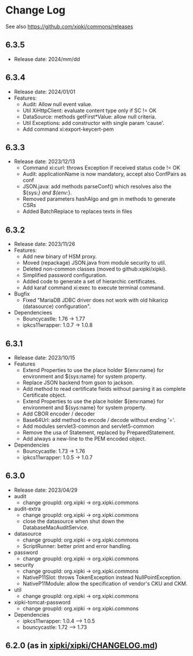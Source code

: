 # Change Log

See also <https://github.com/xipki/commons/releases>

## 6.3.5
- Release date: 2024/mm/dd

## 6.3.4
- Release date: 2024/01/01
- Features:
  - Audit: Allow null event value.
  - Util XiHttpClient: evaluate content type only if SC != OK
  - DataSource: methods getFirst*Value: allow null criteria.
  - Util Exceptions: add constructor with single param 'cause'.
  - Add command xi:export-keycert-pem

## 6.3.3
- Release date: 2023/12/13
  - Command xi:curl: throws Exception if received status code != OK
  - Audit: applicationName is now mandatory, accept also ConfPairs as conf
  - JSON.java: add methods parseConf() which resolves also the ${sys:*} and ${env:*}.
  - Removed parameters hashAlgo and gm in methods to generate CSRs
  - Added BatchReplace to replaces texts in files

## 6.3.2
- Release date: 2023/11/26
- Features:
  - Add new binary of HSM proxy.
  - Moved (repackage) JSON.java from module security to util.
  - Deleted non-common classes (moved to github:xipki/xipki).
  - Simplified password configuration. 
  - Added code to generate a set of hierarchic certificates.
  - Add karaf command xi:exec to execute terminal command.
- Bugfix
  - Fixed "MariaDB JDBC driver does not work with old hikaricp (datasource) configuration".
- Dependenciees 
  - Bouncycastle: 1.76 -> 1.77
  - ipkcs11wrapper: 1.0.7 -> 1.0.8
  
## 6.3.1
- Release date: 2023/10/15
- Features
  - Extend Properties to use the place holder ${env:name} for environment and ${sys:name} for system property.
  - Replace JSON backend from gson to jackson.
  - Add method to read certificate fields without parsing it as complete Certificate object.
  - Extend Properties to use the place holder ${env:name} for environment and ${sys:name} for system property.
  - Add CBOR encoder / decoder
  - Base64Url: add method to encode / decode without ending '='.
  - Add modules servlet3-common and servlet5-common
  - Remove the usa of Statement, replaced by PreparedStatement.
  - Add always a new-line to the PEM encoded object.
- Dependencies
  - Bouncycastle: 1.73 -> 1.76
  - ipkcs11wrapper: 1.0.5 -> 1.0.7

## 6.3.0
- Release date: 2023/04/29
- audit
  - change groupId: org.xipki -> org.xipki.commons
- audit-extra
  - change groupId: org.xipki -> org.xipki.commons
  - close the datasource when shut down the DatabaseMacAuditService.
- datasource
  - change groupId: org.xipki -> org.xipki.commons
  - ScriptRunner: better print and error handling.
- password
  - change groupId: org.xipki -> org.xipki.commons
- security
  - change groupId: org.xipki -> org.xipki.commons
  - NativeP11Slot: throws TokenException instead NullPointException.
  - NativeP11Module: allow the specification of vendor's CKU and CKM.
- util
  - change groupId: org.xipki -> org.xipki.commons
- xipki-tomcat-password
  - change groupId: org.xipki -> org.xipki.commons
- Dependencies
  - ipkcs11wrapper: 1.0.4 --> 1.0.5
  - bouncycastle: 1.72 --> 1.73

## 6.2.0 (as in [xipki/xipki/CHANGELOG.md](https://github.com/xipki/xipki/blob/master/CHANGELOG.md))

